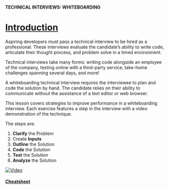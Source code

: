 #### TECHNICAL INTERVIEWS: WHITEBOARDING

# [Introduction](https://www.codecademy.com/courses/technical-interview-practice-python/lessons/technical-interview-wb/exercises/technical-interview-wb-intro)

Aspiring developers must pass a technical interview to be hired as a professional. 
These interviews evaluate the candidate’s ability to write code, articulate their thought process, and problem solve in a timed environment.

Technical interviews take many forms: 
writing code alongside an employee of the company, 
testing online with a third-party service, 
take-home challenges spanning several days, 
and more!

A whiteboarding technical interview requires the interviewee to plan and code the solution by hand. 
The candidate relies on their ability to communicate without the assistance of a text editor or web browser.

This lesson covers strategies to improve performance in a whiteboarding interview. 
Each exercise features a step in the interview with a video demonstration of the technique.

The steps are:
1. **Clarify** the Problem
2. Create **Inputs**
3. **Outline** the Solution
4. **Code** the Solution
5. **Test** the Solution
6. **Analyze** the Solution

[![Video](https://img.youtube.com/vi/SgAVxPV9JVk/0.jpg)](https://www.youtube.com/watch?v=SgAVxPV9JVk)


#### [Cheatsheet](https://www.codecademy.com/learn/technical-interview-practice-python/modules/technical-interviews-whiteboarding/cheatsheet)






